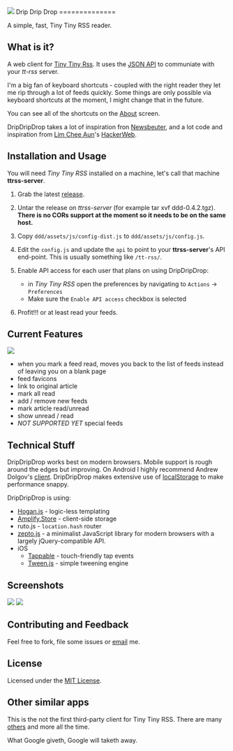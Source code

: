 <img src="http://gstaff.org/dripdripdrop/icons/favicon-144.png">
Drip Drip Drop
==============

A simple, fast, Tiny Tiny RSS reader. 

What is it?
-----------

A web client for [Tiny Tiny Rss](http://tt-rss.org). It uses the [JSON API](http://tt-rss.org/redmine/projects/tt-rss/wiki/JsonApiReference) to communiate with your *tt-rss* server.

I'm a big fan of keyboard shortcuts - coupled with the right reader they let me rip through a lot of feeds quickly. Some things are only possible via keyboard shortcuts at the moment, I might change that in the future.

You can see all of the shortcuts on the [About](http://gstaff.org/dripdripdrop/screenshots/keys.png) screen.

DripDripDrop takes a lot of inspiration fron [Newsbeuter](http://www.newsbeuter.org/), and a lot code and inspiration from [Lim Chee Aun](http://cheeaun.com/)'s [HackerWeb](http://hackerwebapp.com/).

Installation and Usage
----------------------

You will need *Tiny Tiny RSS* installed on a machine, let's call that machine **ttrss-server**.

1. Grab the latest [release](https://github.com/cgrinds/dripdripdrop/tree/master/dist).

2. Untar the release on *ttrss-server* (for example tar xvf ddd-0.4.2.tgz). **There is no CORs support at the moment so it needs to be on the same host.**

3. Copy `ddd/assets/js/config-dist.js` to `ddd/assets/js/config.js`.

4. Edit the `config.js` and update the `api` to point to your **ttrss-server**'s API end-point. This is usually something like `/tt-rss/`.

5. Enable API access for each user that plans on using DripDripDrop:
    * in *Tiny Tiny RSS* open the preferences by navigating to `Actions` -> `Preferences`
    * Make sure the `Enable API access` checkbox is selected
     
6. Profit!!! or at least read your feeds.

Current Features
----------------
<img src="http://gstaff.org/dripdripdrop/screenshots/keys.png">

- when you mark a feed read, moves you back to the list of feeds instead of leaving you on a blank page
- feed favicons
- link to original article
- mark all read
- add / remove new feeds
- mark article read/unread
- show unread / read
- *NOT SUPPORTED YET* special feeds

Technical Stuff
---------------

DripDripDrop works best on modern browsers. Mobile support is rough around the edges but improving.
On Android I highly recommend Andrew Dolgov's [client](https://play.google.com/store/apps/details?id=org.fox.ttrss&hl=en). DripDripDrop makes extensive use of [localStorage](http://caniuse.com/namevalue-storage) to make performance snappy.

DripDripDrop is using:

- [Hogan.js](https://github.com/twitter/hogan.js) - logic-less templating
- [Amplify.Store](http://amplifyjs.com/api/store/) - client-side storage
- ruto.js - `location.hash` router
- [zepto.js](http://zeptojs.com/) - a minimalist JavaScript library for modern browsers with a largely jQuery-compatible API.
- iOS
	- [Tappable](https://github.com/cheeaun/tappable) - touch-friendly tap events
	- [Tween.js](https://github.com/sole/tween.js) - simple tweening engine

Screenshots
-----------
<img src="http://gstaff.org/dripdripdrop/screenshots/feeds.png">
<img src="http://gstaff.org/dripdripdrop/screenshots/article.png">

Contributing and Feedback
-------------------------

Feel free to fork, file some issues or [email](mailto:chris@gstaff.org) me.


License
-------

Licensed under the [MIT License](http://cgrinds.mit-license.org).

Other similar apps
------------------

This is the not the first third-party client for Tiny Tiny RSS. There are many [others](http://tt-rss.org/redmine/projects/tt-rss/wiki/RelatedSoftware) and more all the time.

What Google giveth, Google will taketh away.

